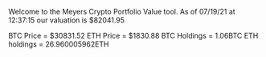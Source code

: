 Welcome to the Meyers Crypto Portfolio Value tool. 
As of 07/19/21 at 12:37:15 our valuation is $82041.95 

BTC Price = $30831.52
 ETH Price = $1830.88
BTC Holdings = 1.06BTC
 ETH holdings = 26.960005962ETH 
